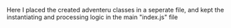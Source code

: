 Here I placed the created adventeru classes in a seperate file, and kept the instantiating and processing logic in the main "index.js" file
